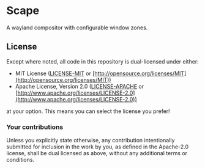 # Scape

A wayland compositor with configurable window zones.

## License

Except where noted, all code in this repository is dual-licensed under either:

* MIT License ([LICENSE-MIT](LICENSE-MIT) or [http://opensource.org/licenses/MIT](http://opensource.org/licenses/MIT))
* Apache License, Version 2.0 ([LICENSE-APACHE](LICENSE-APACHE) or [http://www.apache.org/licenses/LICENSE-2.0](http://www.apache.org/licenses/LICENSE-2.0))

at your option. This means you can select the license you prefer!

### Your contributions

Unless you explicitly state otherwise, any contribution intentionally submitted for inclusion in the work by you,
as defined in the Apache-2.0 license, shall be dual licensed as above, without any additional terms or conditions.
